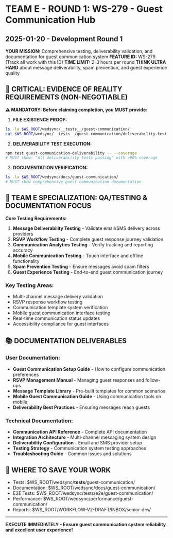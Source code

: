 # TEAM E - ROUND 1: WS-279 - Guest Communication Hub
## 2025-01-20 - Development Round 1

**YOUR MISSION:** Comprehensive testing, deliverability validation, and documentation for guest communication system
**FEATURE ID:** WS-279 (Track all work with this ID)
**TIME LIMIT:** 2-3 hours per round
**THINK ULTRA HARD** about message deliverability, spam prevention, and guest experience quality

## 🚨 CRITICAL: EVIDENCE OF REALITY REQUIREMENTS (NON-NEGOTIABLE)

**⚠️ MANDATORY: Before claiming completion, you MUST provide:**

1. **FILE EXISTENCE PROOF:**
```bash
ls -la $WS_ROOT/wedsync/__tests__/guest-communication/
cat $WS_ROOT/wedsync/__tests__/guest-communication/deliverability.test.ts | head -20
```

2. **DELIVERABILITY TEST EXECUTION:**
```bash
npm test guest-communication-deliverability -- --coverage
# MUST show: "All deliverability tests passing" with >90% coverage
```

3. **DOCUMENTATION VERIFICATION:**
```bash
ls -la $WS_ROOT/wedsync/docs/guest-communication/
# MUST show comprehensive guest communication documentation
```

## 🎯 TEAM E SPECIALIZATION: QA/TESTING & DOCUMENTATION FOCUS

**Core Testing Requirements:**

1. **Message Deliverability Testing** - Validate email/SMS delivery across providers
2. **RSVP Workflow Testing** - Complete guest response journey validation  
3. **Communication Analytics Testing** - Verify tracking and reporting accuracy
4. **Mobile Communication Testing** - Touch interface and offline functionality
5. **Spam Prevention Testing** - Ensure messages avoid spam filters
6. **Guest Experience Testing** - End-to-end guest communication journey

### Key Testing Areas:
- Multi-channel message delivery validation
- RSVP response workflow testing
- Communication template system verification
- Mobile guest communication interface testing
- Real-time communication status updates
- Accessibility compliance for guest interfaces

## 📚 DOCUMENTATION DELIVERABLES

### User Documentation:
- **Guest Communication Setup Guide** - How to configure communication preferences
- **RSVP Management Manual** - Managing guest responses and follow-ups
- **Message Template Library** - Pre-built templates for common scenarios
- **Mobile Guest Communication Guide** - Using communication tools on mobile
- **Deliverability Best Practices** - Ensuring messages reach guests

### Technical Documentation:
- **Communication API Reference** - Complete API documentation
- **Integration Architecture** - Multi-channel messaging system design
- **Deliverability Configuration** - Email and SMS provider setup
- **Testing Strategy** - Communication system testing approaches
- **Troubleshooting Guide** - Common issues and solutions

## 💾 WHERE TO SAVE YOUR WORK
- Tests: $WS_ROOT/wedsync/__tests__/guest-communication/
- Documentation: $WS_ROOT/wedsync/docs/guest-communication/
- E2E Tests: $WS_ROOT/wedsync/tests/e2e/guest-communication/
- Performance: $WS_ROOT/wedsync/performance/guest-communication/
- Reports: $WS_ROOT/WORKFLOW-V2-DRAFT/INBOX/senior-dev/

---

**EXECUTE IMMEDIATELY - Ensure guest communication system reliability and excellent user experience!**